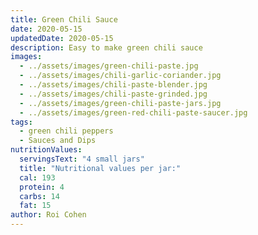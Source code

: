 ```yaml
---
title: Green Chili Sauce
date: 2020-05-15
updatedDate: 2020-05-15
description: Easy to make green chili sauce
images:
  - ../assets/images/green-chili-paste.jpg
  - ../assets/images/chili-garlic-coriander.jpg
  - ../assets/images/chili-paste-blender.jpg
  - ../assets/images/chili-paste-grinded.jpg
  - ../assets/images/green-chili-paste-jars.jpg
  - ../assets/images/green-red-chili-paste-saucer.jpg
tags:
  - green chili peppers
  - Sauces and Dips
nutritionValues:
  servingsText: "4 small jars"
  title: "Nutritional values per jar:"
  cal: 193
  protein: 4
  carbs: 14
  fat: 15
author: Roi Cohen
---
```


<PrintView fileName="green-chili-sauce"/>
